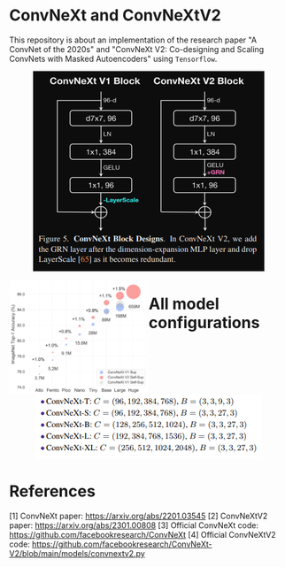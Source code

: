 # ConvNeXt and ConvNeXtV2

This repository is about an implementation of the research paper "A ConvNet of the 2020s" and "ConvNeXt V2: Co-designing and Scaling ConvNets with Masked Autoencoders" using `Tensorflow`.

<p align="center">
<img src="https://github.com/IMvision12/ConvNeXt-tf/blob/main/img/Capture.PNG"
class="right">
</p>

<img src="https://github.com/IMvision12/ConvNeXt-tf/blob/main/img/model_scaling.png" width=50% height=50% align="left">


# All model configurations

<p align="center">
<img src="https://github.com/IMvision12/ConvNeXt-tf/blob/main/img/configurations.PNG"
class="center">
</p>

# References

[1] ConvNeXt paper: https://arxiv.org/abs/2201.03545
[2] ConvNeXtV2 paper: https://arxiv.org/abs/2301.00808
[3] Official ConvNeXt code: https://github.com/facebookresearch/ConvNeXt
[4] Official ConvNeXtV2 code: https://github.com/facebookresearch/ConvNeXt-V2/blob/main/models/convnextv2.py
